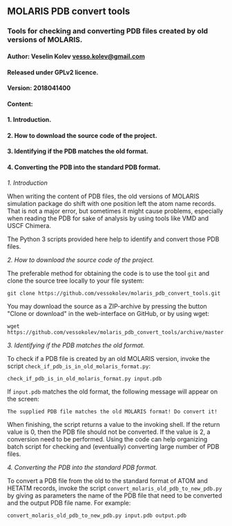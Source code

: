 ## MOLARIS PDB convert tools

### Tools for checking and converting PDB files created by old versions of MOLARIS.

#### Author: Veselin Kolev <vesso.kolev@gmail.com>
#### Released under GPLv2 licence.
#### Version: 2018041400

#### Content:

#### 1. Introduction.
#### 2. How to download the source code of the project.
#### 3. Identifying if the PDB matches the old format.
#### 4. Converting the PDB into the standard PDB format.


_1. Introduction_

When writing the content of PDB files, the old versions of MOLARIS simulation package do shift with one position left the atom name records. That is not a major error, but sometimes it might cause problems, especially when reading the PDB for sake of analysis by using tools like VMD and USCF Chimera.

The Python 3 scripts provided here help to identify and convert those PDB files.

_2. How to download the source code of the project._

The preferable method for obtaining the code is to use the tool ``git`` and clone the source tree locally to your file system:

```
git clone https://github.com/vessokolev/molaris_pdb_convert_tools.git
```

You may download the source as a ZIP-archive by pressing the button "Clone or download" in the web-interface on GitHub, or by using wget:

```
wget https://github.com/vessokolev/molaris_pdb_convert_tools/archive/master.zip
```

_3. Identifying if the PDB matches the old format._

To check if a PDB file is created by an old MOLARIS version, invoke the script ``check_if_pdb_is_in_old_molaris_format.py``:

```
check_if_pdb_is_in_old_molaris_format.py input.pdb
```

If ``input.pdb`` matches the old format, the following message will appear on the screen:

```
The supplied PDB file matches the old MOLARIS format! Do convert it!
```

When finishing, the script returns a value to the invoking shell. If the return value is 0, then the PDB file should not be converted. If the value is 2, a conversion need to be performed. Using the code can help organizing batch script for checking and (eventually) converting large number of PDB files.

_4. Converting the PDB into the standard PDB format._

To convert a PDB file from the old to the standard format of ATOM and HETATM records, invoke the script ``convert_molaris_old_pdb_to_new_pdb.py`` by giving as parameters the name of the PDB file that need to be converted and the output PDB file name. For example:

```
convert_molaris_old_pdb_to_new_pdb.py input.pdb output.pdb
```

